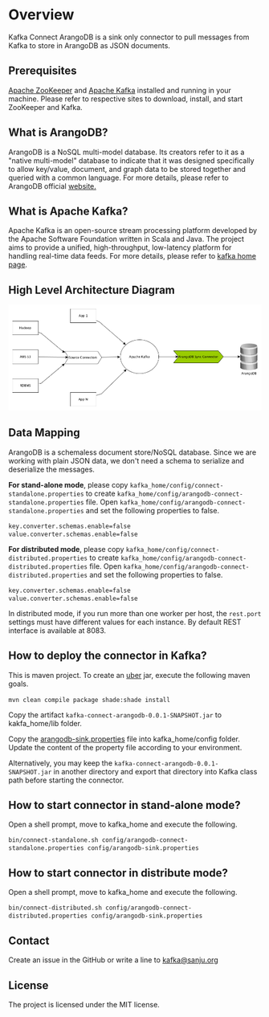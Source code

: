 # Overview 
Kafka Connect ArangoDB  is a sink only connector to pull messages from Kafka to store in ArangoDB as JSON documents.

## Prerequisites
[Apache ZooKeeper](https://zookeeper.apache.org) and [Apache Kafka](https://kafka.apache.org) installed and running in your machine. Please refer to respective sites to download, install, and start ZooKeeper and Kafka. 

## What is ArangoDB?
ArangoDB is a NoSQL multi-model database. Its creators refer to it as a "native multi-model" database to indicate that it was designed specifically to allow key/value, document, and graph data to be stored together and queried with a common language. For more details, please refer to ArangoDB official [website.](https://www.arangodb.com/)

## What is Apache Kafka?
Apache Kafka is an open-source stream processing platform developed by the Apache Software Foundation written in Scala and Java. The project aims to provide a unified, high-throughput, low-latency platform for handling real-time data feeds. For more details, please refer to [kafka home page](https://kafka.apache.org/).

## High Level Architecture Diagram

![Kafka Connect ArangoDB](arangodb.png)

## Data Mapping
ArangoDB is a schemaless document store/NoSQL database. Since we are working with plain JSON data, we don't need a schema to serialize and deserialize the messages. 

**For stand-alone mode**, please copy ```kafka_home/config/connect-standalone.properties``` to create ```kafka_home/config/arangodb-connect-standalone.properties``` file. Open ```kafka_home/config/arangodb-connect-standalone.properties``` and set the following properties to false.

```
key.converter.schemas.enable=false
value.converter.schemas.enable=false
```

**For distributed mode**, please copy ```kafka_home/config/connect-distributed.properties``` to create ```kafka_home/config/arangodb-connect-distributed.properties``` file. Open ```kafka_home/config/arangodb-connect-distributed.properties``` and set the following properties to false.

```
key.converter.schemas.enable=false
value.converter.schemas.enable=false
```

In distributed mode, if you run more than one worker per host, the ```rest.port``` settings must have different values for each instance. By default REST interface is available at 8083.

## How to deploy the connector in Kafka?
This is maven project. To create an [uber](https://maven.apache.org/plugins/maven-shade-plugin/index.html) jar, execute the following maven goals.

```mvn clean compile package shade:shade install```

Copy the artifact ```kafka-connect-arangodb-0.0.1-SNAPSHOT.jar``` to kakfa_home/lib folder.

Copy the [arangodb-sink.properties](https://github.com/sanjuthomas/kafka-connect-arangodb/blob/master/config/arangodb-sink.properties) file into kafka_home/config folder. Update the content of the property file according to your environment.

Alternatively, you may keep the ```kafka-connect-arangodb-0.0.1-SNAPSHOT.jar``` in another directory and export that directory into Kafka class path before starting the connector.

## How to start connector in stand-alone mode?
Open a shell prompt, move to kafka_home and execute the following.

```
bin/connect-standalone.sh config/arangodb-connect-standalone.properties config/arangodb-sink.properties
```

## How to start connector in distribute mode?
Open a shell prompt, move to kafka_home and execute the following.

```
bin/connect-distributed.sh config/arangodb-connect-distributed.properties config/arangodb-sink.properties
```

## Contact
Create an issue in the GitHub or write a line to kafka@sanju.org

## License
The project is licensed under the MIT license.
